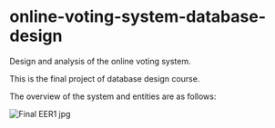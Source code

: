 # online-voting-system-database-design
Design and analysis of the online voting system.


This is the final project of database design course.

The overview of the system and entities are as follows:

![Final EER1 jpg](https://github.com/nikimajidifard/online-voting-system-database-design/assets/56204470/a7796785-f6c8-4fef-a72e-6f0eb5a69ae4)



